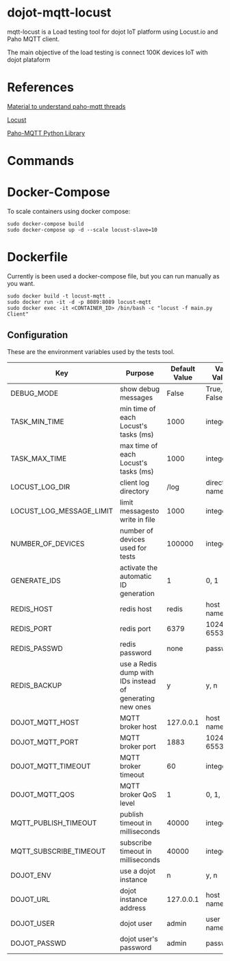 # dojot-mqtt-locust
mqtt-locust is a Load testing tool for dojot IoT platform using Locust.io and Paho MQTT client.

The main objective of the load testing is connect 100K devices IoT with dojot plataform

# References
[Material to understand paho-mqtt threads](http://www.steves-internet-guide.com/loop-python-mqtt-client/)

[Locust]( https://locust.io/)

[Paho-MQTT Python Library](https://pypi.org/project/paho-mqtt/)

# Commands

# Docker-Compose

To scale containers using docker compose:

```shell
sudo docker-compose build
sudo docker-compose up -d --scale locust-slave=10
```

# Dockerfile

Currently is been used a docker-compose file, but you can run manually as you want.

```shell
sudo docker build -t locust-mqtt .
sudo docker run -it -d -p 8089:8089 locust-mqtt
sudo docker exec -it <CONTAINER_ID> /bin/bash -c "locust -f main.py Client"
```

## Configuration

These are the environment variables used by the tests tool.

Key                      | Purpose                                                   | Default Value | Valid Values    |
-----------------------  | --------------------------------------------------------- | ------------- | --------------- |
DEBUG_MODE               | show debug messages                                       | False         | True, False     |
TASK_MIN_TIME            | min time of each Locust's tasks (ms)                      | 1000          | integer         |
TASK_MAX_TIME            | max time of each Locust's tasks (ms)                      | 1000          | integer         |
LOCUST_LOG_DIR           | client log directory                                      | /log          | directory name  |
LOCUST_LOG_MESSAGE_LIMIT | limit messagesto write in file                            | 1000          | integer         |
NUMBER_OF_DEVICES        | number of devices used for tests                          | 100000        | integer         |
GENERATE_IDS             | activate the automatic ID generation                      | 1             | 0, 1            |
REDIS_HOST               | redis host                                                | redis         | host name/IP    |
REDIS_PORT               | redis port                                                | 6379          | 1024-65535      |
REDIS_PASSWD             | redis password                                            | none          | passwords       |
REDIS_BACKUP             | use a Redis dump with IDs instead of generating new ones  | y             | y, n            |
DOJOT_MQTT_HOST          | MQTT broker host                                          | 127.0.0.1     | host name/IP    |
DOJOT_MQTT_PORT          | MQTT broker port                                          | 1883          | 1024-65535      |
DOJOT_MQTT_TIMEOUT       | MQTT broker timeout                                       | 60            | integer         |
DOJOT_MQTT_QOS           | MQTT broker QoS level                                     | 1             | 0, 1, 2         |
MQTT_PUBLISH_TIMEOUT     | publish timeout in milliseconds                           | 40000         | integer         |
MQTT_SUBSCRIBE_TIMEOUT   | subscribe timeout in milliseconds                         | 40000         | integer         |
DOJOT_ENV                | use a dojot instance                                      | n             | y, n            |
DOJOT_URL                | dojot instance address                                    | 127.0.0.1     | host name/IP    |
DOJOT_USER               | dojot user                                                | admin         | user names      |
DOJOT_PASSWD             | dojot user's password                                     | admin         | passwords       |
